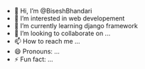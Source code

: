 - 👋 Hi, I’m @BiseshBhandari
- 👀 I’m interested in web developement
- 🌱 I’m currently learning django framework
- 💞️ I’m looking to collaborate on ...
- 📫 How to reach me ...
- 😄 Pronouns: ...
- ⚡ Fun fact: ...

<!---
BiseshBhandari/BiseshBhandari is a ✨ special ✨ repository because its `README.md` (this file) appears on your GitHub profile.
You can click the Preview link to take a look at your changes.
--->
